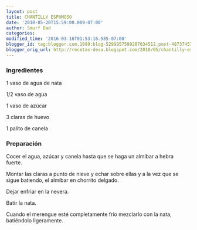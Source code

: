 ```yaml
---
layout: post
title: CHANTILLY ESPUMOSO
date: '2010-05-20T15:59:00.009-07:00'
author: Smurf Dad
categories: 
modified_time: '2016-03-16T01:53:16.585-07:00'
blogger_id: tag:blogger.com,1999:blog-5299957599287034512.post-4873745719778968034
blogger_orig_url: http://recetas-desa.blogspot.com/2010/05/chantilly-espumoso.html
---
```


<h3>Ingredientes</h3>

1 vaso de agua de nata

1/2 vaso de agua

1 vaso de az&uacute;car

3 claras de huevo

1 palito de canela

<h3>Preparaci&oacute;n</h3>

Cocer el agua, az&uacute;car y canela hasta que se haga un alm&iacute;bar a hebra fuerte.

Montar las claras a punto de nieve y echar sobre ellas y a la vez que se sigue batiendo, el alm&iacute;bar en chorrito delgado.

Dejar enfriar en la nevera.

Batir la nata.

Cuando el merengue est&eacute; completamente fr&iacute;o mezclarlo con la nata, bati&eacute;ndolo ligeramente.

